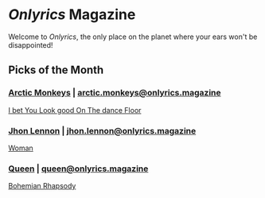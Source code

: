 # _Onlyrics_ Magazine

Welcome to _Onlyrics_, the only place on the planet where your ears won't be disappointed!



## Picks of the Month

### [Arctic Monkeys](/writer/arctic_monkeys.md) | arctic.monkeys@onlyrics.magazine

[I bet You Look good On The dance Floor](song/feb/i_bet_you_look_good_on_the_dancefloor.md)

### [Jhon Lennon](writer/john_lennon.md) | jhon.lennon@onlyrics.magazine

[Woman](song/feb/woman.md)

### [Queen](writer/queen.md) | queen@onlyrics.magazine

[Bohemian Rhapsody](song/feb/Bohemian_Rhapsody.md)

